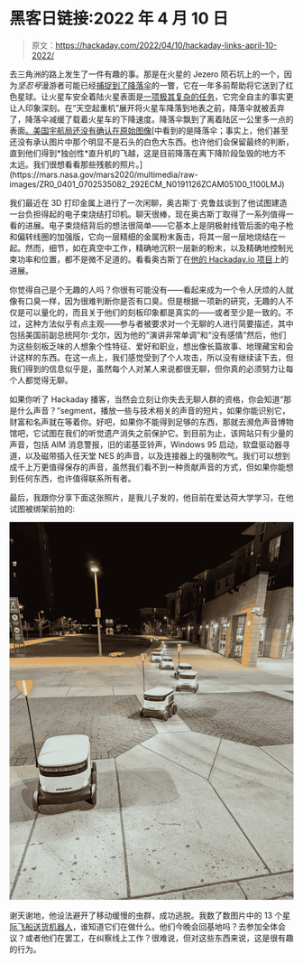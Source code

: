 # 黑客日链接:2022 年 4 月 10 日

> 原文：<https://hackaday.com/2022/04/10/hackaday-links-april-10-2022/>

去三角洲的路上发生了一件有趣的事。那是在火星的 Jezero 陨石坑上的一个，因为*坚忍号*漫游者可能已经[捕捉到了降落伞](https://futurism.com/the-byte/nasa-rover-parachute-martian-desert)的一瞥，它在一年多前帮助将它送到了红色星球。让火星车安全着陆火星表面是[一项极其复杂的任务](https://hackaday.com/2021/02/08/getting-ready-for-mars-the-seven-minutes-of-terror/)，它完全自主的事实更让人印象深刻。在“天空起重机”展开将火星车降落到地表之前，降落伞就被丢弃了，降落伞减缓了载着火星车的下降速度。降落伞飘到了离着陆区一公里多一点的表面[。美国宇航局还没有确认在原始图像](https://spaceflightnow.com/2021/03/05/mars-reconnaissance-orbiter-camera-spots-perseverance-rover-after-landing/#:~:text=Its%20wreckage%20was%20located%20to,the%20way%20to%20the%20surface.)[中看到的是降落伞；事实上，他们甚至还没有承认图片中那个明显不是石头的白色大东西。也许他们会保留最终的判断，直到他们得到*独创性*直升机的飞越，这是目前降落在离下降阶段坠毁的地方不太远。我们很想看看那些残骸的照片。](https://mars.nasa.gov/mars2020/multimedia/raw-images/ZR0_0401_0702535082_292ECM_N0191126ZCAM05100_1100LMJ)

我们最近在 3D 打印金属上进行了一次闲聊，奥古斯丁·克鲁兹谈到了他试图建造一台负担得起的电子束烧结打印机。聊天很棒，现在奥古斯丁取得了一系列值得一看的进展。电子束烧结背后的想法很简单——它基本上是阴极射线管后面的电子枪和偏转线圈的加强版，它向一层精细的金属粉末轰击，将其一层一层地烧结在一起。然而，细节，如在真空中工作，精确地沉积一层新的粉末，以及精确地控制光束功率和位置，都不是微不足道的。看看奥古斯丁在[他的 Hackaday.io 项目](https://hackaday.io/project/183736-3d-metal-printer)上的进展。

你觉得自己是个无趣的人吗？你很有可能没有——看起来成为一个令人厌烦的人就像有口臭一样，因为很难判断你是否有口臭。但是根据一项新的研究，无趣的人不仅是可以量化的，而且关于他们的刻板印象都是真实的——或者至少是一致的。不过，这种方法似乎有点主观——参与者被要求对一个无聊的人进行简要描述，其中包括美国前副总统阿尔·戈尔，因为他的“演讲非常单调”和“没有感情”然后，他们为这些刻板乏味的人想象个性特征、爱好和职业，想出像长篇故事、地理藏宝和会计这样的东西。在这一点上，我们感觉受到了个人攻击，所以没有继续读下去，但我们得到的信息似乎是，虽然每个人对某人来说都很无聊，但你真的必须努力让每个人都觉得无聊。

如果你听了 Hackaday 播客，当然会立刻让你失去无聊人群的资格，你会知道“那是什么声音？”segment，播放一些与技术相关的声音的短片，如果你能识别它，财富和名声就在等着你。好吧，如果你不能得到足够的东西，那就去濒危声音博物馆吧，它试图在我们的听觉遗产消失之前保护它。到目前为止，该网站只有少量的声音，包括 AIM 消息警报，旧的诺基亚铃声，Windows 95 启动，软盘驱动器寻道，以及磁带插入任天堂 NES 的声音，以及连接器上的强制吹气。我们可以想到成千上万更值得保存的声音，虽然我们看不到一种贡献声音的方式，但如果你能想到任何东西，也许值得联系所有者。

最后，我跟你分享下面这张照片，是我儿子发的，他目前在爱达荷大学学习，在他试图被绑架前拍的:

![](img/f9ef988bfec174bb478d2e6af447c23a.png)

谢天谢地，他设法避开了移动缓慢的虫群，成功逃脱。我数了数图片中的 13 个[星际飞船送货机器人](https://hackaday.com/2019/02/11/automate-the-freight-amazon-tackles-the-last-mile-problem/)，谁知道它们在做什么。他们今晚会回基地吗？去参加全体会议？或者他们在罢工，在纠察线上工作？很难说，但对这些东西来说，这是很有趣的行为。